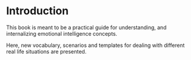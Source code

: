 # Introduction

This book is meant to be a practical guide for understanding, and internalizing emotional intelligence concepts.

Here, new vocabulary, scenarios and templates for dealing with different real life situations are presented.
